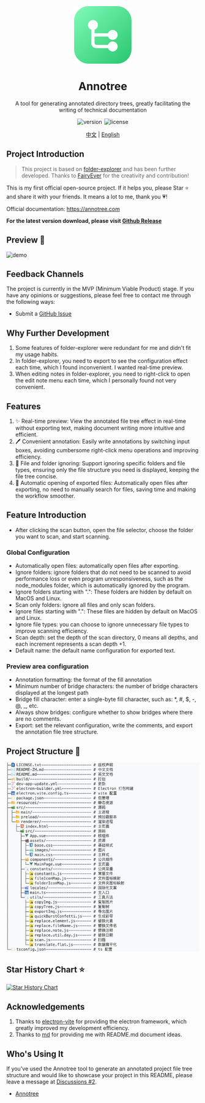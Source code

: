 <p align="center">
 <img src="/resources/icon.png" width="32" alt="Annotree" style="width: 150px; height: 150px;">
</p>
<div align="center">
<h1>
Annotree
</h1>
</div>
<p align="center">A tool for generating annotated directory trees, greatly facilitating the writing of technical documentation</p>
<p align="center">
 <img  src="https://img.shields.io/github/v/tag/itchaox/annotree?label=version&color=90d799" alt="version" style="margin-right: 2px"/>
  <img src="https://img.shields.io/static/v1?label=license&message=MIT&color=blue" alt="license" />
</p>
<p align="center">
<a href="/README-ZH.md">中文</a> |
<a href="/README.md">English</a>
</p>

## Project Introduction

> This project is based on [folder-explorer](https://github.com/d2-projects/folder-explorer) and has been further developed. Thanks to [FairyEver](https://github.com/FairyEver) for the creativity and contribution!

This is my first official open-source project. If it helps you, please Star ⭐️ and share it with your friends. It means a lot to me, thank you 💗!

Official documentation: https://annotree.com

**For the latest version download, please visit [Github Release](https://github.com/itchaox/annotree/releases)**

## Preview 🎉

![demo](/resources/demo-en.gif)

## Feedback Channels

The project is currently in the MVP (Minimum Viable Product) stage. If you have any opinions or suggestions, please feel free to contact me through the following ways:

- Submit a [GitHub Issue](https://github.com/itchaox/annotree/issues)

## Why Further Development

1. Some features of folder-explorer were redundant for me and didn't fit my usage habits.
2. In folder-explorer, you need to export to see the configuration effect each time, which I found inconvenient. I wanted real-time preview.
3. When editing notes in folder-explorer, you need to right-click to open the edit note menu each time, which I personally found not very convenient.

## Features

1. ✨ Real-time preview: View the annotated file tree effect in real-time without exporting text, making document writing more intuitive and efficient.
2. 🖊 Convenient annotation: Easily write annotations by switching input boxes, avoiding cumbersome right-click menu operations and improving efficiency.
3. 🚫 File and folder ignoring: Support ignoring specific folders and file types, ensuring only the file structure you need is displayed, keeping the file tree concise.
4. 📂 Automatic opening of exported files: Automatically open files after exporting, no need to manually search for files, saving time and making the workflow smoother.

## Feature Introduction

- After clicking the scan button, open the file selector, choose the folder you want to scan, and start scanning.

### Global Configuration

- Automatically open files: automatically open files after exporting.
- Ignore folders: ignore folders that do not need to be scanned to avoid performance loss or even program unresponsiveness, such as the node_modules folder, which is automatically ignored by the program.
- Ignore folders starting with ".": These folders are hidden by default on MacOS and Linux.
- Scan only folders: ignore all files and only scan folders.
- Ignore files starting with ".": These files are hidden by default on MacOS and Linux.
- Ignore file types: you can choose to ignore unnecessary file types to improve scanning efficiency.
- Scan depth: set the depth of the scan directory, 0 means all depths, and each increment represents a scan depth +1.
- Default name: the default name configuration for exported text.

### Preview area configuration

- Annotation formatting: the format of the fill annotation
- Minimum number of bridge characters: the number of bridge characters displayed at the longest path
- Bridge fill character: enter a single-byte fill character, such as: \*, \#, \$, \-, \@, \_, etc.
- Always show bridges: configure whether to show bridges where there are no comments.
- Export: set the relevant configuration, write the comments, and export the annotation file tree structure.

## Project Structure 📇

![](/resources//Project%20Structure.jpeg)

## Star History Chart ⭐️

[![Star History Chart](https://api.star-history.com/svg?repos=itchaox/annotree&type=Date)](https://star-history.com/#itchaox/annotree&Date)

## Acknowledgements

1. Thanks to [electron-vite](https://github.com/alex8088/electron-vite) for providing the electron framework, which greatly improved my development efficiency.
2. Thanks to [md](https://github.com/doocs/md) for providing me with README.md document ideas.

## Who's Using It

If you've used the Annotree tool to generate an annotated project file tree structure and would like to showcase your project in this README, please leave a message at [Discussions #2](https://github.com/itchaox/annotree/discussions/2).

- [Annotree](https://github.com/itchaox/annotree)
